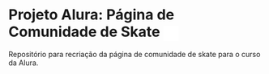 # Projeto Alura: Página de Comunidade de Skate <img align="center" alt="logo-comunidade_skate" height="30" width="30" src="https://raw.githubusercontent.com/JPerluxo/Projeto-Alura-ComunidadeSkate/16313054ba3cc967506c9eaa44a321502429dead/assets/img/logo.svg" style="max-width:100%;">
Repositório para recriação da página de comunidade de skate para o curso da Alura.
